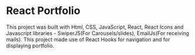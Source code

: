 # React Portfolio
This project was built with Html, CSS, JavaScript, React, React Icons and Javascript libraries - SwiperJS(For Carousels/slides), EmailJs(For receiving mails). This project made use of React Hooks for navigation and for displaying portfolio.
